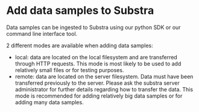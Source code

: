 # Add data samples to Substra

Data samples can be ingested to Substra using our python SDK or our command line
interface tool.

2 different modes are available when adding data samples:
- local: data are located on the local filesystem and are transferred through HTTP
  requests. This mode is most likely to be used to add relatively small files or for
  testing purposes.
- remote: data are located on the server filesystem. Data must have been transferred
  previously to the server. Please ask the substra server administrator for further
  details regarding how to transfer the data. This mode is recommended for adding
  relatively big data samples or for adding many data samples.
